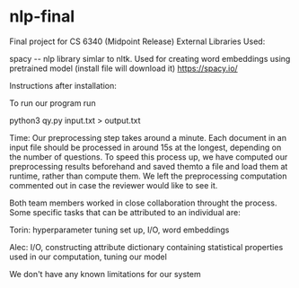 # nlp-final
Final project for CS 6340 (Midpoint Release)
External Libraries Used:

spacy -- nlp library simlar to nltk. Used for creating word embeddings using pretrained model (install file will download it)
https://spacy.io/


Instructions after installation:

To run our program run 

python3 qy.py input.txt > output.txt


Time: Our preprocessing step takes around a minute. Each document in an input file should be processed in around 15s at the longest, depending on the 
number of questions.  To speed this process up, we have computed our preprocessing results beforehand and saved themto a file and load them at runtime, rather than compute them.
We left the preprocessing computation commented out in case the reviewer would like to see it.  


Both team members worked in close collaboration throught the process. Some specific tasks that can be attributed to an individual are:

Torin:
hyperparameter tuning set up, I/O, word embeddings

Alec:
I/O, constructing attribute dictionary containing statistical properties used in our computation, tuning our model

We don't have any known limitations for our system
